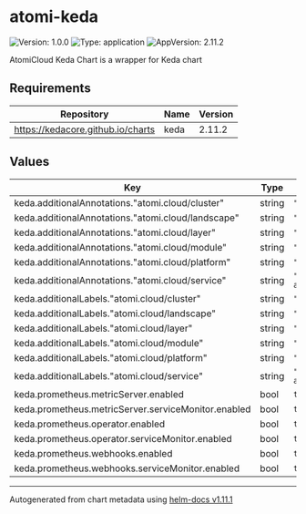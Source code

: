 # atomi-keda

![Version: 1.0.0](https://img.shields.io/badge/Version-1.0.0-informational?style=flat-square) ![Type: application](https://img.shields.io/badge/Type-application-informational?style=flat-square) ![AppVersion: 2.11.2](https://img.shields.io/badge/AppVersion-2.11.2-informational?style=flat-square)

AtomiCloud Keda Chart is a wrapper for Keda chart

## Requirements

| Repository | Name | Version |
|------------|------|---------|
| https://kedacore.github.io/charts | keda | 2.11.2 |

## Values

| Key | Type | Default | Description |
|-----|------|---------|-------------|
| keda.additionalAnnotations."atomi.cloud/cluster" | string | `"opal"` |  |
| keda.additionalAnnotations."atomi.cloud/landscape" | string | `"pichu"` |  |
| keda.additionalAnnotations."atomi.cloud/layer" | string | `"1"` |  |
| keda.additionalAnnotations."atomi.cloud/module" | string | `"operator"` |  |
| keda.additionalAnnotations."atomi.cloud/platform" | string | `"systems"` |  |
| keda.additionalAnnotations."atomi.cloud/service" | string | `"pod-autoscaler"` |  |
| keda.additionalLabels."atomi.cloud/cluster" | string | `"opal"` |  |
| keda.additionalLabels."atomi.cloud/landscape" | string | `"pichu"` |  |
| keda.additionalLabels."atomi.cloud/layer" | string | `"1"` |  |
| keda.additionalLabels."atomi.cloud/module" | string | `"operator"` |  |
| keda.additionalLabels."atomi.cloud/platform" | string | `"systems"` |  |
| keda.additionalLabels."atomi.cloud/service" | string | `"pod-autoscaler"` |  |
| keda.prometheus.metricServer.enabled | bool | `true` |  |
| keda.prometheus.metricServer.serviceMonitor.enabled | bool | `true` |  |
| keda.prometheus.operator.enabled | bool | `true` |  |
| keda.prometheus.operator.serviceMonitor.enabled | bool | `true` |  |
| keda.prometheus.webhooks.enabled | bool | `true` |  |
| keda.prometheus.webhooks.serviceMonitor.enabled | bool | `true` |  |

----------------------------------------------
Autogenerated from chart metadata using [helm-docs v1.11.1](https://github.com/norwoodj/helm-docs/releases/v1.11.1)
